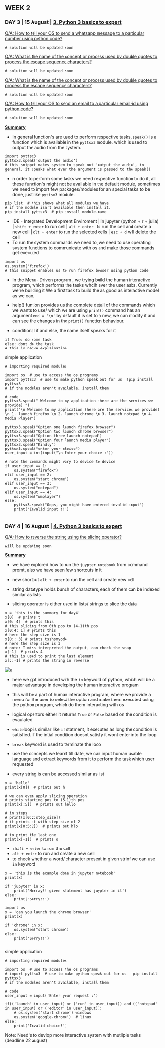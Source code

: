 ## WEEK 2
### DAY 3 | 15 August | [3. Python 3 basics to expert](https://youtu.be/ElOJReuu60g)	

[Q/A: How to tell your OS to send a whatsapp message to a particular number using python code?](https://www.linkedin.com/posts/iiec-rise_how-to-tell-your-os-to-send-a-whatsapp-message-activity-6700461293234597888-RJnH/)
```python3
# solution will be updated soon
```
[Q/A: What is the name of the concept or process used by double quotes to process the escape sequence characters?](https://www.linkedin.com/posts/iiec-rise_what-is-the-name-of-the-concept-or-process-activity-6700461662400471041-Ft4K/)
```python3
# solution will be updated soon
```
[Q/A: What is the name of the concept or process used by double quotes to process the escape sequence characters?](https://www.linkedin.com/posts/iiec-rise_how-to-tell-your-os-to-send-a-sms-to-a-particular-activity-6700462001153429504-UiZW/)
```python3
# solution will be updated soon
```
[Q/A: How to tell your OS to send an email to a particular email-id using python code?](https://www.linkedin.com/posts/iiec-rise_how-to-tell-your-os-to-send-an-email-to-a-activity-6700462219622158336-Zmf_/)
```python3
# solution will be updated soon
```
**[Summary](https://www.linkedin.com/posts/iiec-rise_day2-iiec-iiecabrrise-activity-6700446400737501184-xvOx/)**  
-  In general function's are used to perform respective tasks, `speak()` is a function which is available in the `pyttsx3` module. which is used to output the audio from  the system.
```python3
import pyttsx3
pyttsx3.speak('output the audio')
# this snippet makes system to speak out 'output the audio', in general, it speaks what ever the argument is passed to the speak()
```
-  n order to perform some tasks we need respective function to do it, all these function's might not be available in the default module, sometimes we need to import few packages/modules for an special tasks to be done, just like `pyttsx3` module.
```python3
pip list  # this shows what all modules we have
# if the module isn't available then install it.
pip install pyttsx3  # pip install module-name
```
-  IDE - Integrated Development  Enviroment | In jupyter (python + r + julia) | `shift + enter` to run cell | `alt + enter ` to run the cell and create a new cell | `clt + enter` to run the selected cells | `esc + d` will delete the cell 
-  To run the system commands we need to, we need to use operating system functions to communicate with os and make those commands get executed
```python3
import os
os.system('firefox')
# this snippet enables us to run firefox bowser using python code
```
-  In the Menu- Driven program , we trying build the human interactive program, which performs the tasks whcih ever the user asks. Currently we're building it
We a first task to build the as good as interactive model as we can.

-  help() funtion provides us the complete detail of the commands which we wants to use/ which we are using
`print()` command has an argument `end = '\n'` by default it is set to a new, we can modify it and can see the changes in the `print()` function behaviour.

- conditional if and else, the name itself speaks for  it
```python3
if True: do some task
else: dont do the task
# this is naive explaination.
```
simple application 
```python3
# importing required modules

import os  # use to access the os programs
import pyttsx3  # use to make python speak out for us  !pip install pyttsx3
# if the modules aren't available, install them

# code
pyttsx3.speak(" Welcome to my application (here are the services we provide) ")
print("\n Welcome to my application (here are the services we provide)  \n 1. launch firefox \n 2. launch chrome \n 3. launch notepad \n 4. Media Player")

pyttsx3.speak("Option one launch firefox browser")
pyttsx3.speak("Option two launch chrome browser")
pyttsx3.speak("Option three launch notepad")
pyttsx3.speak("Option four launch media player")
pyttsx3.speak("Kindly")
pyttsx3.speak("enter your choice")
user_input = int(input("\n Enter your choice :"))

# note the commands might vary to device to device
if user_input == 1:
	os.system("firefox")
elif user_input == 2:
	os.system("start chrome")
elif user_input == 3:
	os.system("notepad")
elif user_input == 4:
    os.system("wmplayer")
else:
    pyttsx3.speak("Oops, you might have entered invalid input")
	print('Invalid input !!')
    
```
### DAY 4 | 16 August | [4. Python 3 basics to expert](https://youtu.be/2PjfpSgtuE8)  

[Q/A: How to reverse the string using the slicing operator?](https://www.linkedin.com/posts/iiec-rise_how-to-reverse-the-string-using-the-slicing-activity-6700816023345475584-imu6/)
```
will be updating soon
```
**[Summary](https://www.linkedin.com/posts/iiec-rise_iiec-iiecabrrise-iiecabrconnect-activity-6700804279592087552-vjk3)**  
-  we have explored how to run the `juypter notebook` from command promt, also we have seen few shortcuts in it

-  new shortcut `alt + enter` to run the cell and create new cell

-  string datatype holds bunch of characters, each of them can be indexed similar as lists

-  slicing operator is either used in lists/ strings to slice the data
```python3
x = 'this is the summary for day4'
x[0]  # prints t
x[0: 4]  # prints this
# this slicing from 0th pos to (4-1)th pos
x[0:4: 1] # prints this
# here the step size is 1
x[0:: 3] # prints tsshsmyod4
# here the step size is 3
# note: I miss interpreted the output, can check the snap
x[-1]  # prints 4
# this is used to print the last element
x[::-1] # prints the string in reverse
```
![a](https://github.com/AdicherlaVenkataSai/iiec-python/blob/master/resources/4.a.session.png)

-  here we got introduced with the `in` keyword of python, which will be a major advantage in developing the human interactive program
-  this will be a part of human interactive program, where we provide a menu for the user to select the option and make them executed using the python program, which do them interacting with os

-  logical opertors either it returns `True` or `False` based on the condition is evaulated
-  `while`loop is similar like `if` statment, it executes as long the condition is satisfied. If the intial condition doesnt satisfy it wont enter into the loop
-  `break` keyword is used to terminate the loop
-  use the concepts we learnt till date, we can input human usable language and extract keywords from it to perform the task which user requested
-  every string is can be accessed similar as list
```python3
x = 'hello'
print(x[0])  # prints out h

# we can even apply slicing operation
# prints starting pos to (5-1)th pos
print(x[:5])  # prints out hello

# in steps
# print(x[0:2:step_size])
# it prints it with step size of 2  
print(x[0:5:2])  # prints out hlo

# to print the last one
print(x[-1])  # prints o

```
-  `shift + enter` to run the cell
-  `alt + enter` to run and create a new cell 
-  to check whether a word/ character present in given strinf we can use `in` keyword

```python3
x = 'this is the example done in jupyter notebook'
print(x)

if 'jupyter' in x:
    print('Hurray!! given statement has juypter in it')
else:
    print('Sorry!!')
```
```python3
import os
x = 'can you launch the chrome browser'
print(x)

if 'chrome' in x:
    os.system("start chrome")
else:
    print('Sorry!!')
    
```
simple application 
```python3
# importing required modules

import os  # use to access the os programs
# import pyttsx3  # use to make python speak out for us  !pip install pyttsx3
# if the modules aren't available, install them

# code
user_input = input('Enter your request :')

if(('launch' in user_input) or ('run' in user_input)) and (('notepad' in user_input) or ('editor' in user_input)):
	# os.system('start chrome') windows
	os.system('google-chrome')  # linux
else:
	print('Invalid choice!')
```

Note: Need's to devlop more interactive system with mutliple tasks (deadline 22 august)	
